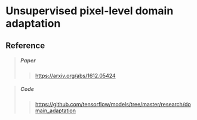 # Unsupervised pixel-level domain adaptation

Reference
---------
> ##### Paper
>> https://arxiv.org/abs/1612.05424

> ##### Code
>> https://github.com/tensorflow/models/tree/master/research/domain_adaptation
